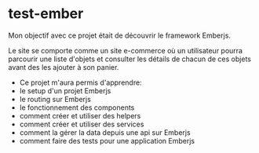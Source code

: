 # test-ember

Mon objectif avec ce projet était de découvrir le framework Emberjs.

Le site se comporte comme un site e-commerce où un utilisateur pourra parcourir une liste d'objets et consulter les détails de chacun de ces objets avant des les ajouter à son panier.

- Ce projet m'aura permis d'apprendre:
- le setup d'un projet Emberjs
- le routing sur Emberjs
- le fonctionnement des components
- comment créer et utiliser des helpers
- comment créer et utiliser des services
- comment la gérer la data depuis une api sur Emberjs
- comment faire des tests pour une application Emberjs
